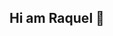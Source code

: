 ##  Hi am  Raquel 👋
<!--
**Raquel/Raquel** is a ✨ _special_ ✨ repository because its 'README.md' (this file) appears on your Github profile

I am a student neuroengineering

- 🔬 I am biomedical clinical analyst
- 🧠 I am currently studying neuroengineering
-->
  
